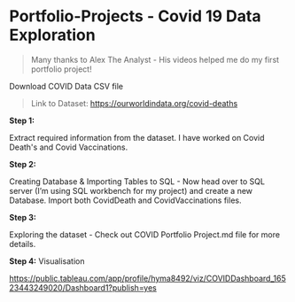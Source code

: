 # Portfolio-Projects - Covid 19 Data Exploration

>Many thanks to Alex The Analyst - His videos helped me do my first portfolio project!

Download COVID Data CSV file
> Link to Dataset: https://ourworldindata.org/covid-deaths

**Step 1:**

Extract required information from the dataset. I have worked on Covid Death's and Covid Vaccinations.  

**Step 2:**

Creating Database & Importing Tables to SQL - Now head over to SQL server (I’m using SQL workbench for my project) and create a new Database. Import both CovidDeath and CovidVaccinations files.

**Step 3:**

Exploring the dataset - Check out COVID Portfolio Project.md file for more details.

**Step 4:**
Visualisation 

https://public.tableau.com/app/profile/hyma8492/viz/COVIDDashboard_16523443249020/Dashboard1?publish=yes


